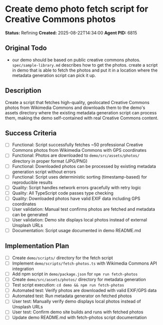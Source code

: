 # Create demo photo fetch script for Creative Commons photos

**Status:** Refining
**Created:** 2025-08-22T14:34:00
**Agent PID:** 6815

## Original Todo

- our demo should be based on public creative commons photos. `spec/sample-library.md` describes how to get the photos. create a script in demo that is able to fetch the photos and put it in a location where the metadata generation script can pick it up.

## Description

Create a script that fetches high-quality, geolocated Creative Commons photos from Wikimedia Commons and downloads them to the demo's assets directory where the existing metadata generation script can process them, making the demo self-contained with real Creative Commons content.

## Success Criteria

- [ ] Functional: Script successfully fetches ~50 professional Creative Commons photos from Wikimedia Commons with GPS coordinates
- [ ] Functional: Photos are downloaded to `demo/src/assets/photos/` directory in proper format (JPG/PNG)
- [ ] Functional: Downloaded photos can be processed by existing metadata generation script without errors
- [ ] Functional: Script uses deterministic sorting (timestamp-based) for reproducible results
- [ ] Quality: Script handles network errors gracefully with retry logic
- [ ] Quality: All TypeScript code passes type checking
- [ ] Quality: Downloaded photos have valid EXIF data including GPS coordinates
- [ ] User validation: Manual test confirms photos are fetched and metadata can be generated
- [ ] User validation: Demo site displays local photos instead of external Unsplash URLs
- [ ] Documentation: Script usage documented in demo README.md

## Implementation Plan

- [ ] Create `demo/scripts/` directory for the fetch script
- [ ] Implement `demo/scripts/fetch-photos.ts` with Wikimedia Commons API integration
- [ ] Add npm script in `demo/package.json` for `npm run fetch-photos`
- [ ] Create `demo/src/assets/photos/` directory for metadata generation
- [ ] Test script execution: `cd demo && npm run fetch-photos`
- [ ] Automated test: Verify photos are downloaded with valid EXIF/GPS data
- [ ] Automated test: Run metadata generator on fetched photos
- [ ] User test: Manually verify demo displays local photos instead of Unsplash URLs
- [ ] User test: Confirm demo site builds and runs with fetched photos
- [ ] Update demo README.md with fetch-photos script documentation